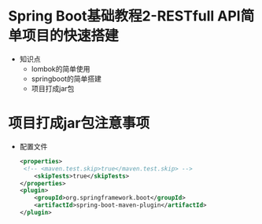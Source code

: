 # Spring Boot基础教程2-RESTfull API简单项目的快速搭建
* 知识点
    * lombok的简单使用
    * springboot的简单搭建
    * 项目打成jar包
    
# 项目打成jar包注意事项
* 配置文件            
    ```xml
    <properties>
     <!-- <maven.test.skip>true</maven.test.skip> -->
        <skipTests>true</skipTests>
    </properties>
    <plugin>
        <groupId>org.springframework.boot</groupId>
        <artifactId>spring-boot-maven-plugin</artifactId>
    </plugin>
    ```
